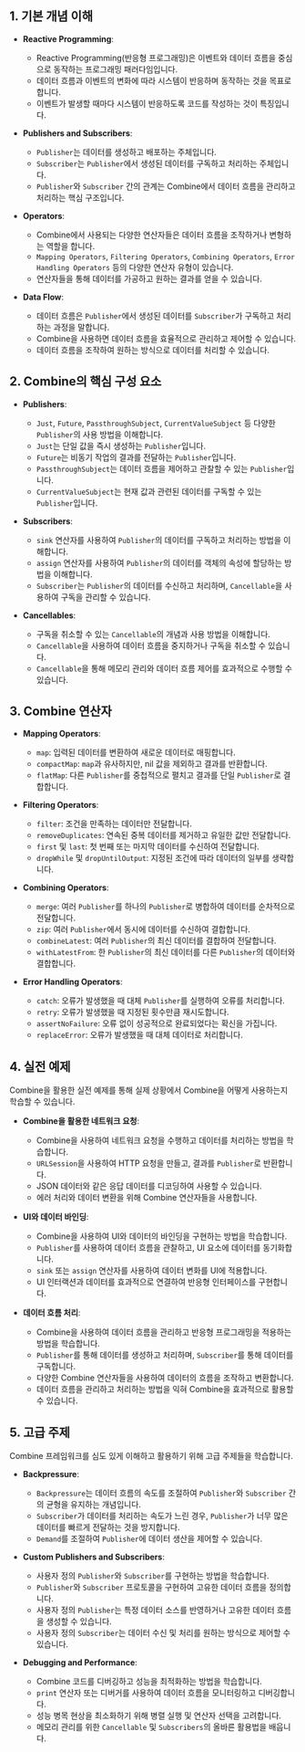 ## 1. 기본 개념 이해

- **Reactive Programming**:
    - Reactive Programming(반응형 프로그래밍)은 이벤트와 데이터 흐름을 중심으로 동작하는 프로그래밍 패러다임입니다.
    - 데이터 흐름과 이벤트의 변화에 따라 시스템이 반응하며 동작하는 것을 목표로 합니다.
    - 이벤트가 발생할 때마다 시스템이 반응하도록 코드를 작성하는 것이 특징입니다.

- **Publishers and Subscribers**:
    - `Publisher`는 데이터를 생성하고 배포하는 주체입니다.
    - `Subscriber`는 `Publisher`에서 생성된 데이터를 구독하고 처리하는 주체입니다.
    - `Publisher`와 `Subscriber` 간의 관계는 Combine에서 데이터 흐름을 관리하고 처리하는 핵심 구조입니다.

- **Operators**:
    - Combine에서 사용되는 다양한 연산자들은 데이터 흐름을 조작하거나 변형하는 역할을 합니다.
    - `Mapping Operators`, `Filtering Operators`, `Combining Operators`, `Error Handling Operators` 등의 다양한 연산자 유형이 있습니다.
    - 연산자들을 통해 데이터를 가공하고 원하는 결과를 얻을 수 있습니다.

- **Data Flow**:
    - 데이터 흐름은 `Publisher`에서 생성된 데이터를 `Subscriber`가 구독하고 처리하는 과정을 말합니다.
    - Combine을 사용하면 데이터 흐름을 효율적으로 관리하고 제어할 수 있습니다.
    - 데이터 흐름을 조작하여 원하는 방식으로 데이터를 처리할 수 있습니다.

## 2. Combine의 핵심 구성 요소

- **Publishers**:
    - `Just`, `Future`, `PassthroughSubject`, `CurrentValueSubject` 등 다양한 `Publisher`의 사용 방법을 이해합니다.
    - `Just`는 단일 값을 즉시 생성하는 `Publisher`입니다.
    - `Future`는 비동기 작업의 결과를 전달하는 `Publisher`입니다.
    - `PassthroughSubject`는 데이터 흐름을 제어하고 관찰할 수 있는 `Publisher`입니다.
    - `CurrentValueSubject`는 현재 값과 관련된 데이터를 구독할 수 있는 `Publisher`입니다.

- **Subscribers**:
    - `sink` 연산자를 사용하여 `Publisher`의 데이터를 구독하고 처리하는 방법을 이해합니다.
    - `assign` 연산자를 사용하여 `Publisher`의 데이터를 객체의 속성에 할당하는 방법을 이해합니다.
    - `Subscriber`는 `Publisher`의 데이터를 수신하고 처리하며, `Cancellable`을 사용하여 구독을 관리할 수 있습니다.

- **Cancellables**:
    - 구독을 취소할 수 있는 `Cancellable`의 개념과 사용 방법을 이해합니다.
    - `Cancellable`을 사용하여 데이터 흐름을 중지하거나 구독을 취소할 수 있습니다.
    - `Cancellable`을 통해 메모리 관리와 데이터 흐름 제어를 효과적으로 수행할 수 있습니다.

## 3. Combine 연산자

- **Mapping Operators**:
    - `map`: 입력된 데이터를 변환하여 새로운 데이터로 매핑합니다.
    - `compactMap`: `map`과 유사하지만, nil 값을 제외하고 결과를 반환합니다.
    - `flatMap`: 다른 `Publisher`를 중첩적으로 펼치고 결과를 단일 `Publisher`로 결합합니다.

- **Filtering Operators**:
    - `filter`: 조건을 만족하는 데이터만 전달합니다.
    - `removeDuplicates`: 연속된 중복 데이터를 제거하고 유일한 값만 전달합니다.
    - `first` 및 `last`: 첫 번째 또는 마지막 데이터를 수신하여 전달합니다.
    - `dropWhile` 및 `dropUntilOutput`: 지정된 조건에 따라 데이터의 일부를 생략합니다.

- **Combining Operators**:
    - `merge`: 여러 `Publisher`를 하나의 `Publisher`로 병합하여 데이터를 순차적으로 전달합니다.
    - `zip`: 여러 `Publisher`에서 동시에 데이터를 수신하여 결합합니다.
    - `combineLatest`: 여러 `Publisher`의 최신 데이터를 결합하여 전달합니다.
    - `withLatestFrom`: 한 `Publisher`의 최신 데이터를 다른 `Publisher`의 데이터와 결합합니다.

- **Error Handling Operators**:
    - `catch`: 오류가 발생했을 때 대체 `Publisher`를 실행하여 오류를 처리합니다.
    - `retry`: 오류가 발생했을 때 지정된 횟수만큼 재시도합니다.
    - `assertNoFailure`: 오류 없이 성공적으로 완료되었다는 확신을 가집니다.
    - `replaceError`: 오류가 발생했을 때 대체 데이터로 처리합니다.
    
## 4. 실전 예제

Combine을 활용한 실전 예제를 통해 실제 상황에서 Combine을 어떻게 사용하는지 학습할 수 있습니다.

- **Combine을 활용한 네트워크 요청**:
    - Combine을 사용하여 네트워크 요청을 수행하고 데이터를 처리하는 방법을 학습합니다.
    - `URLSession`을 사용하여 HTTP 요청을 만들고, 결과를 `Publisher`로 반환합니다.
    - JSON 데이터와 같은 응답 데이터를 디코딩하여 사용할 수 있습니다.
    - 에러 처리와 데이터 변환을 위해 Combine 연산자들을 사용합니다.

- **UI와 데이터 바인딩**:
    - Combine을 사용하여 UI와 데이터의 바인딩을 구현하는 방법을 학습합니다.
    - `Publisher`를 사용하여 데이터 흐름을 관찰하고, UI 요소에 데이터를 동기화합니다.
    - `sink` 또는 `assign` 연산자를 사용하여 데이터 변화를 UI에 적용합니다.
    - UI 인터랙션과 데이터를 효과적으로 연결하여 반응형 인터페이스를 구현합니다.

- **데이터 흐름 처리**:
    - Combine을 사용하여 데이터 흐름을 관리하고 반응형 프로그래밍을 적용하는 방법을 학습합니다.
    - `Publisher`를 통해 데이터를 생성하고 처리하며, `Subscriber`를 통해 데이터를 구독합니다.
    - 다양한 Combine 연산자들을 사용하여 데이터의 흐름을 조작하고 변환합니다.
    - 데이터 흐름을 관리하고 처리하는 방법을 익혀 Combine을 효과적으로 활용할 수 있습니다.

## 5. 고급 주제

Combine 프레임워크를 심도 있게 이해하고 활용하기 위해 고급 주제들을 학습합니다.

- **Backpressure**:
    - `Backpressure`는 데이터 흐름의 속도를 조절하여 `Publisher`와 `Subscriber` 간의 균형을 유지하는 개념입니다.
    - `Subscriber`가 데이터를 처리하는 속도가 느린 경우, `Publisher`가 너무 많은 데이터를 빠르게 전달하는 것을 방지합니다.
    - `Demand`를 조절하여 `Publisher`에 데이터 생산을 제어할 수 있습니다.

- **Custom Publishers and Subscribers**:
    - 사용자 정의 `Publisher`와 `Subscriber`를 구현하는 방법을 학습합니다.
    - `Publisher`와 `Subscriber` 프로토콜을 구현하여 고유한 데이터 흐름을 정의합니다.
    - 사용자 정의 `Publisher`는 특정 데이터 소스를 반영하거나 고유한 데이터 흐름을 생성할 수 있습니다.
    - 사용자 정의 `Subscriber`는 데이터 수신 및 처리를 원하는 방식으로 제어할 수 있습니다.

- **Debugging and Performance**:
    - Combine 코드를 디버깅하고 성능을 최적화하는 방법을 학습합니다.
    - `print` 연산자 또는 디버거를 사용하여 데이터 흐름을 모니터링하고 디버깅합니다.
    - 성능 병목 현상을 최소화하기 위해 병렬 실행 및 연산자 선택을 고려합니다.
    - 메모리 관리를 위한 `Cancellable` 및 `Subscribers`의 올바른 활용법을 배웁니다.
